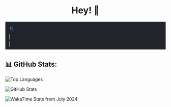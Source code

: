 <div align="center">
  <h1>Hey! 👋</h1>
  <img src="https://raw.githubusercontent.com/rahmonov9779/rahmonov9779/master/print_hello.gif" alt="Header" />
</div>

## 📊 GitHub Stats:

![Top Languages](https://github-readme-stats.vercel.app/api/top-langs/?username=rahmonov9779&layout=compact&theme=radical)

![GitHub Stats](https://github-readme-stats.vercel.app/api?username=rahmonov9779&show_icons=true&theme=radical)

![WakaTime Stats from July 2024](https://github-readme-stats.vercel.app/api/wakatime?username=rahmonov9779&theme=radical)
